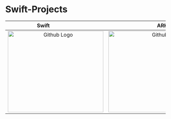 # Swift-Projects

Swift                      |  ARKit
:-------------------------:|:-------------------------:
<img src="https://upload.wikimedia.org/wikipedia/commons/thumb/9/9d/Swift_logo.svg/2000px-Swift_logo.svg.png" width="300" height="256" title="Github Logo">  |  <img src="https://i1.wp.com/www.testgrid.io/blog/wp-content/uploads/2017/09/ARKit-Logo.jpg?zoom=2&fit=1000%2C643&ssl=1" width="350" height="256" title="Github Logo">

